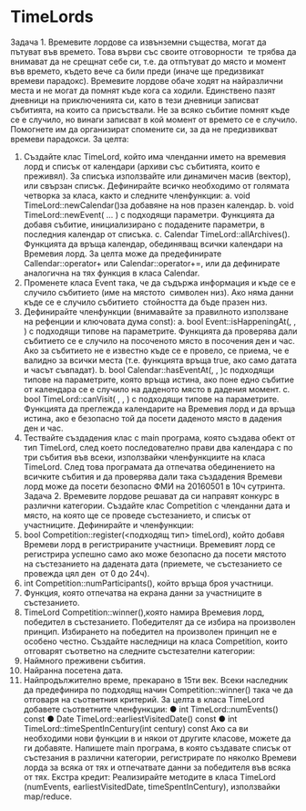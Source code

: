 # TimeLords

Задача 1. Времевите лордове са извънземни същества, могат да пътуват във времето.
Това върви със своите отговорности ­ те трябва да внимават да не срещнат себе си, т.е.
да отпътуват до място и момент във времето, където вече са били преди (иначе ще
предизвикат времеви парадокс). Времевите лордове обаче ходят на най­различни места
и не могат да помнят къде кога са ходили. Единствено пазят дневници на приключенията
си, като в тези дневници записват събитията, на които са присъствали. Не за всяко
събитие помнят къде се е случило, но винаги записват в кой момент от времето се е
случило.
Помогнете им да организират спомените си, за да не предизвикват времеви парадокси.
За целта:
1. Създайте клас TimeLord​, който има член­данни името на времевия лорд и списък
от календари (архиви със събитията, които е преживял). За списъка използвайте
или динамичен масив (вектор), или свързан списък. Дефинирайте всичко
необходимо от голямата четворка за класа, както и следните член­функции:
a. void TimeLord::newCalendar()​за добавяне на нов празен календар.
b. void TimeLord::newEvent( … ) ​с подходящи параметри. Функцията да
добавя събитие, инициализирано с подадените параметри, в последния
календар от списъка.
c. Calendar TimeLord::allArchives().​ Функцията да връща календар,
обединяващ всички календари на Времевия лорд. За целта може да
предефинирате Callendar::operator+ или Calendar::operator+=, или да
дефинирате аналогична на тях функция в класа Calendar.
2. Променете класа Event така, че да съдържа информация и къде се е случило
събитието (име на мястото ­ символен низ). Ако няма данни къде се е случило
събитието ­ стойността да бъде празен низ.
3. Дефинирайте член­функции (внимавайте за правилното използване на рефенции и
ключовата дума const):
a. bool Event::isHappeningAt(<place>, <date>, <hour>) ​с подходящи типове
на параметрите. Функцията да проверява дали събитието се е случило на
посоченото място в посочения ден и час. Ако за събитието не е известно
къде се е провело, се приема, че е валидно за всички места (т.е. функцията
връща true, ако само датата и часът съвпадат).
b. bool Calendar::hasEventAt(<place>, <date>, <hour>) ​с подходящи типове
на параметрите, която връща истина, ако поне едно събитие от календара
се е случило на даденото място в дадения момент.
c. bool TimeLord::canVisit( <place>, <date>, <hour>) ​с подходящи типове на
параметрите. Функцията да преглежда календарите на Времевия лорд и да
връща истина, ако е безопасно той да посети даденото място в дадения ден
и час.
4. Тествайте създадения клас с main програма, която създава обект от тип TimeLord,
след което последователно прави два календара с по три събития във всеки,
използвайки член­функциите на класа TimeLord. След това програмата да
отпечатва обединението на всичките събития и да проверява дали така
създадения Времеви лорд може да посети безопасно ФМИ на 2016­05­01 в 10ч
сутринта.
Задача 2. Времевите лордове решават да си направят конкурс в различни категории.
Създайте клас Competition с член­данни дата и място, на която ще се проведе
състезанието, и списък от участниците. Дефинирайте и член­функции:
1. bool Competition::register(<подходящ тип> timeLord)​, който добавя Времеви
лорд в регистрираните участници. Времевият лорд се регистрира успешно само
ако може безопасно да посети мястото на състезанието на дадената дата
(приемете, че състезанието се провежда цял ден ­ от 0 до 24ч).
2. int Competition::numParticipants()​, който връща броя участници.
3. Функция, която отпечатва на екрана данни за участниците в състезанието.
4. TimeLord Competition::winner(),​която намира Времевия лорд, победител в
състезанието. Победителят да се избира на произволен принцип.
Избирането на победител на произволен принцип не е особено честно. Създайте
наследници на класа Competition, които отговарят съответно на следните състезателни
категории:
1. Най­много преживени събития.
2. Най­ранна посетена дата.
3. Най­продължително време, прекарано в 15­ти век.
Всеки наследник да предефинира по подходящ начин Competition::winner() така че да
отговаря на съответния критерий. За целта в класа TimeLord добавете съответните
член­функции:
● int TimeLord::numEvents() const
● Date TimeLord::earliestVisitedDate() const
● int TimeLord::timeSpentInCentury(int century) const
Ако са ви необходими нови функции в и някои от другите класове, можете да ги добавяте.
Напишете main програма, в която създавате списък от състезания в различни категории,
регистрирате по няколко Времеви лорда за всяка от тях и отпечатвате данни за
победителя във всяка от тях.
Екстра кредит: Реализирайте методите в класа TimeLord (numEvents, earliestVisitedDate,
timeSpentInCentury), използвайки map/reduce.

